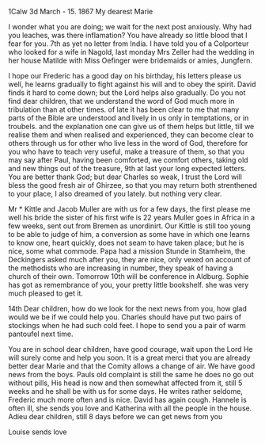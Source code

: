  1Calw 3d March - 15. 1867
My dearest Marie

I wonder what you are doing; we wait for the next post anxiously. Why had you leaches, was there inflamation? You have already so little blood that I fear for you. 7th as yet no letter from India. I have told you of a Colporteur who looked for a wife in Nagold, last monday Mrs Zeller had the wedding in her house Matilde with Miss Oefinger were bridemaids or amies, Jungfern.

I hope our Frederic has a good day on his birthday, his letters please us well, he learns gradually to fight against his will and to obey the spirit. David finds it hard to come down; but the Lord helps also gradually. Do you not find dear children, that we understand the word of God much more in tribulation than at other times. of late it has been clear to me that many parts of the Bible are understood and lively in us only in temptations, or in troubels. and the explanation one can give us of them helps but little, till we realise them and when realised and experienced, they can become clear to others through us for other who live less in the word of God, therefore for you who have to teach very useful, make a treasure of them, so that you may say after Paul, having been comforted, we comfort others, taking old and new things out of the treasure, 9th at last your long expected letters. You are better thank God; but dear Charles so weak, I trust the Lord will bless the good fresh air of Ghirzee, so that you may return both strenthened to your place, I also dreamed of you lately. but nothing very clear.

Mr <Ferd>* Kittle and Jacob Muller are with us for a few days, the first please me well his bride the sister of his first wife is 22 years Muller goes in Africa in a few weeks, sent out from Bremen as unordinirt. Our Kittle is still too young to be able to judge of him, a conversion as some have in which one learns to know one, heart quickly, does not seam to have taken place; but he is nice, some what commode. Papa had a mission Stunde in Stamheim, the Deckingers asked much after you, they are nice, only vexed on account of the methodists who are increasing in number, they speak of having a church of their own. Tomorrow 10th will be conference in Aldburg. Sophie has got as remembrance of you, your pretty little bookshelf. she was very much pleased to get it.

14th Dear children, how do we look for the next news from you, how glad would we be if we could help you. Charles should have put two pairs of stockings when he had such cold feet. I hope to send you a pair of warm pantoufel next time.

You are in school dear children, have good courage, wait upon the Lord He will surely come and help you soon. It is a great merci that you are already better dear Marie and that the Comity allows a change of air. 
We have good news from the boys. Pauls old complaint is still the same he does no go out without pills, His head is now and then somewhat affected from it, still 5 weeks and he shall be with us for some days. He writes rather seldome, Frederic much more often and is nice. David has again cough. Hannele is often ill, she sends you love and Katherina with all the people in the house. Adieu dear children, still 8 days before we can get news from you

Louise sends love

